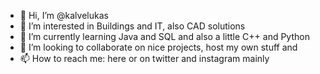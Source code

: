 - 👋 Hi, I’m @kalvelukas
- 👀 I’m interested in Buildings and IT, also CAD solutions
- 🌱 I’m currently learning Java and SQL and also a little C++ and Python
- 💞️ I’m looking to collaborate on nice projects, host my own stuff and 
- 📫 How to reach me: here or on twitter and instagram mainly
<!---
kalvelukas/kalvelukas is a ✨ special ✨ repository because its `README.md` (this file) appears on your GitHub profile.
You can click the Preview link to take a look at your changes.
--->
